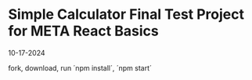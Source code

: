# Simple Calculator Final Test Project for META React Basics
10-17-2024

fork, download, run ´npm install´, ´npm start´ 
